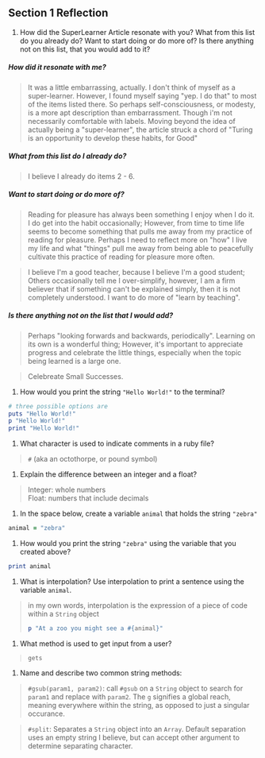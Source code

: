 ## Section 1 Reflection

1. How did the SuperLearner Article resonate with you? What from this list do you already do? Want to start doing or do more of? Is there anything not on this list, that you would add to it?

##### How did it resonate with me?
>It was a little embarrassing, actually. I don't think of myself as a super-learner. However, I found myself saying "yep. I do that" to most of the items listed there. So perhaps self-consciousness, or modesty, is a more apt description than embarrassment. Though i'm not necessarily comfortable with labels. Moving beyond the idea of actually being a "super-learner", the article struck a chord of "Turing is an opportunity to develop these habits, for Good"

##### What from this list do I already do?
>I believe I already do items 2 - 6.

##### Want to start doing or do more of?
> Reading for pleasure has always been something I enjoy when I do it. I do get into the habit occasionally; However, from time to time life seems to become something that pulls me away from my practice of reading for pleasure. Perhaps I need to reflect more on "how" I live my life and what "things" pull me away from being able to peacefully cultivate this practice of reading for pleasure more often.

> I believe I'm a good teacher, because I believe I'm a good student; Others occasionally tell me I over-simplify, however, I am a firm believer that if something can't be explained simply, then it is not completely understood. I want to do more of "learn by teaching".

##### Is there anything not on the list that I would add?
>Perhaps "looking forwards and backwards, periodically". Learning on its own is a wonderful thing; However, it's important to appreciate progress and celebrate the little things, especially when the topic being learned is a large one.

>Celebreate Small Successes.

1. How would you print the string `"Hello World!"` to the terminal?

```ruby
# three possible options are
puts "Hello World!"
p "Hello World!"
print "Hello World!"
```

1. What character is used to indicate comments in a ruby file?
 >`#` (aka an octothorpe, or pound symbol)

1. Explain the difference between an integer and a float?  
> Integer: whole numbers  
> Float: numbers that include decimals

1. In the space below, create a variable `animal` that holds the string `"zebra"`
```ruby
animal = "zebra"
```

1. How would you print the string `"zebra"` using the variable that you created above?

```ruby
print animal
```

1. What is interpolation? Use interpolation to print a sentence using the variable `animal`.  

>in my own words, interpolation is the expression of a piece of code within a `String` object
>
>```ruby
>p "At a zoo you might see a #{animal}"
>```

1. What method is used to get input from a user?   

>`gets`

1. Name and describe two common string methods:

>`#gsub(param1, param2)`: call `#gsub` on a `String` object to search for `param1` and replace with `param2`. The `g` signifies a global reach, meaning everywhere within the string, as opposed to just a singular occurance.

>`#split`: Separates a `String` object into an `Array`. Default separation uses an empty string I believe, but can accept other argument to determine separating character. 
